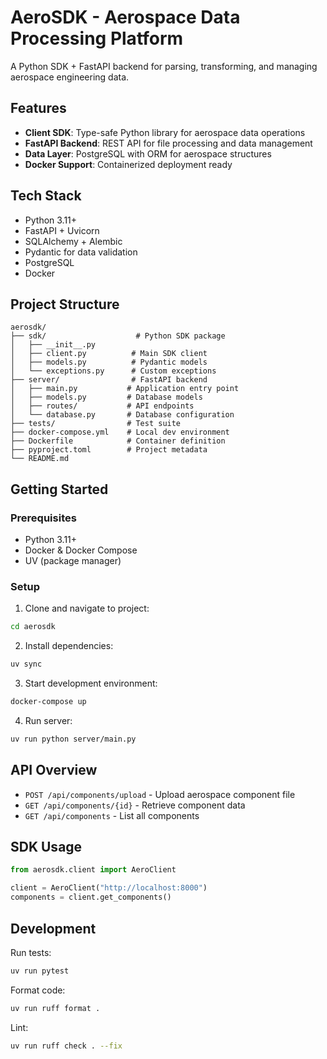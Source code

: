# AeroSDK - Aerospace Data Processing Platform

A Python SDK + FastAPI backend for parsing, transforming, and managing aerospace engineering data.

## Features

- **Client SDK**: Type-safe Python library for aerospace data operations
- **FastAPI Backend**: REST API for file processing and data management
- **Data Layer**: PostgreSQL with ORM for aerospace structures
- **Docker Support**: Containerized deployment ready

## Tech Stack

- Python 3.11+
- FastAPI + Uvicorn
- SQLAlchemy + Alembic
- Pydantic for data validation
- PostgreSQL
- Docker

## Project Structure

```
aerosdk/
├── sdk/                    # Python SDK package
│   ├── __init__.py
│   ├── client.py          # Main SDK client
│   ├── models.py          # Pydantic models
│   └── exceptions.py      # Custom exceptions
├── server/                # FastAPI backend
│   ├── main.py           # Application entry point
│   ├── models.py         # Database models
│   ├── routes/           # API endpoints
│   └── database.py       # Database configuration
├── tests/                # Test suite
├── docker-compose.yml    # Local dev environment
├── Dockerfile            # Container definition
├── pyproject.toml        # Project metadata
└── README.md
```

## Getting Started

### Prerequisites
- Python 3.11+
- Docker & Docker Compose
- UV (package manager)

### Setup

1. Clone and navigate to project:
```bash
cd aerosdk
```

2. Install dependencies:
```bash
uv sync
```

3. Start development environment:
```bash
docker-compose up
```

4. Run server:
```bash
uv run python server/main.py
```

## API Overview

- `POST /api/components/upload` - Upload aerospace component file
- `GET /api/components/{id}` - Retrieve component data
- `GET /api/components` - List all components

## SDK Usage

```python
from aerosdk.client import AeroClient

client = AeroClient("http://localhost:8000")
components = client.get_components()
```

## Development

Run tests:
```bash
uv run pytest
```

Format code:
```bash
uv run ruff format .
```

Lint:
```bash
uv run ruff check . --fix
```
